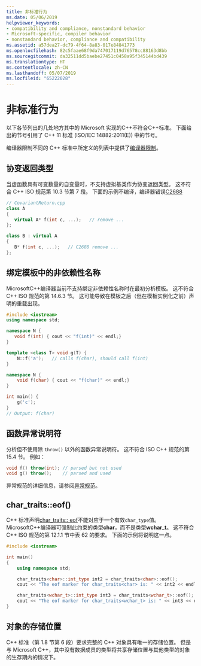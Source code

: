 ```yaml
---
title: 非标准行为
ms.date: 05/06/2019
helpviewer_keywords:
- compatibility and compliance, nonstandard behavior
- Microsoft-specific, compiler behavior
- nonstandard behavior, compliance and compatibility
ms.assetid: a57dea27-dc79-4f64-8a83-017e84841773
ms.openlocfilehash: 82c5faae68f9da747017119d76578cc88163d8bb
ms.sourcegitcommit: da32511dd5baebe27451c0458a95f345144bd439
ms.translationtype: HT
ms.contentlocale: zh-CN
ms.lasthandoff: 05/07/2019
ms.locfileid: "65222028"
---
```

# <a name="nonstandard-behavior"></a>非标准行为

以下各节列出的几处地方其中的 Microsoft 实现的C++不符合C++标准。 下面给出的节号引用了 C++ 11 标准 (ISO/IEC 14882:2011(E)) 中的节号。

编译器限制不同的 C++ 标准中所定义的列表中提供了[编译器限制](../cpp/compiler-limits.md)。

## <a name="covariant-return-types"></a>协变返回类型

当虚函数具有可变数量的自变量时，不支持虚拟基类作为协变返回类型。 这不符合 C++ ISO 规范第 10.3 节第 7 段。 下面的示例不编译，编译器错误[C2688](../error-messages/compiler-errors-2/compiler-error-c2688.md)

```cpp
// CovariantReturn.cpp
class A
{
   virtual A* f(int c, ...);   // remove ...
};

class B : virtual A
{
   B* f(int c, ...);   // C2688 remove ...
};
```

## <a name="binding-nondependent-names-in-templates"></a>绑定模板中的非依赖性名称

MicrosoftC++编译器当前不支持绑定非依赖性名称时在最初分析模板。 这不符合 C++ ISO 规范的第 14.6.3 节。 这可能导致在模板之后（但在模板实例化之前）声明的重载出现。

```cpp
#include <iostream>
using namespace std;

namespace N {
   void f(int) { cout << "f(int)" << endl;}
}

template <class T> void g(T) {
    N::f('a');   // calls f(char), should call f(int)
}

namespace N {
    void f(char) { cout << "f(char)" << endl;}
}

int main() {
    g('c');
}
// Output: f(char)
```

## <a name="function-exception-specifiers"></a>函数异常说明符

分析但不使用除 `throw()` 以外的函数异常说明符。 这不符合 ISO C++ 规范的第 15.4 节。 例如：

```cpp
void f() throw(int); // parsed but not used
void g() throw();    // parsed and used
```

异常规范的详细信息，请参阅[异常规范](../cpp/exception-specifications-throw-cpp.md)。

## <a name="chartraitseof"></a>char_traits::eof()

C++ 标准声明[char_traits:: eof](../standard-library/char-traits-struct.md#eof)不能对应于一个有效`char_type`值。 MicrosoftC++编译器可强制此约束的类型**char**，而不是类型**wchar_t**。 这不符合 C++ ISO 规范的第 12.1.1 节中表 62 的要求。 下面的示例将说明这一点。

```cpp
#include <iostream>

int main()
{
    using namespace std;

    char_traits<char>::int_type int2 = char_traits<char>::eof();
    cout << "The eof marker for char_traits<char> is: " << int2 << endl;

    char_traits<wchar_t>::int_type int3 = char_traits<wchar_t>::eof();
    cout << "The eof marker for char_traits<wchar_t> is: " << int3 << endl;
}
```

## <a name="storage-location-of-objects"></a>对象的存储位置

C++ 标准（第 1.8 节第 6 段）要求完整的 C++ 对象具有唯一的存储位置。 但是与 Microsoft C++，其中没有数据成员的类型将共享存储位置与其他类型的对象的生存期内的情况下。